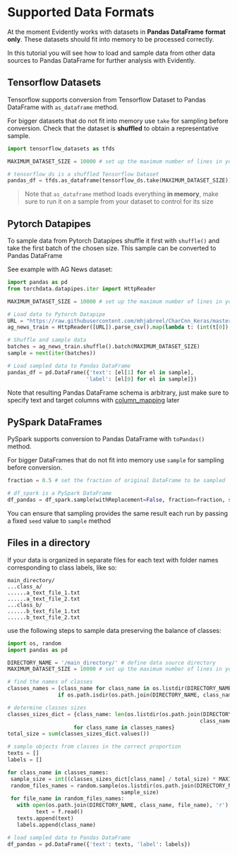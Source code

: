 # Supported Data Formats
At the moment Evidently works with datasets in **Pandas DataFrame** **format** **only**.
These datasets should fit into memory to be processed correctly.

In this tutorial you will see how to load and sample data from other data sources to Pandas DataFrame for further analysis with Evidently.


## Tensorflow Datasets
Tensorflow supports conversion from Tensorflow Dataset to Pandas DataFrame with `as_dataframe` method.

For bigger datasets that do not fit into memory use `take` for sampling before conversion.
Check that the dataset is **shuffled** to obtain a representative sample.
```python
import tensorflow_datasets as tfds

MAXIMUM_DATASET_SIZE = 10000 # set up the maximum number of lines in your sample

# tensorflow_ds is a shuffled Tensorflow Dataset
pandas_df = tfds.as_dataframe(tensorflow_ds.take(MAXIMUM_DATASET_SIZE))
```
> Note that `as_dataframe` method loads everything **in memory**,
make sure to run it on a sample from your dataset to control for its size

## Pytorch Datapipes
To sample data from Pytorch Datapipes shuffle it first with `shuffle()` and take the first batch of the chosen size.
This sample can be converted to Pandas DataFrame

See example with AG News dataset:
```python
import pandas as pd
from torchdata.datapipes.iter import HttpReader

MAXIMUM_DATASET_SIZE = 10000 # set up the maximum number of lines in your sample

# Load data to Pytorch Datapipe
URL = "https://raw.githubusercontent.com/mhjabreel/CharCnn_Keras/master/data/ag_news_csv/train.csv"
ag_news_train = HttpReader([URL]).parse_csv().map(lambda t: (int(t[0]), " ".join(t[1:])))

# Shuffle and sample data
batches = ag_news_train.shuffle().batch(MAXIMUM_DATASET_SIZE)
sample = next(iter(batches))

# Load sampled data to Pandas DataFrame
pandas_df = pd.DataFrame({'text': [el[1] for el in sample],
                         'label': [el[0] for el in sample]})
```
Note that resulting Pandas DataFrame schema is arbitrary, just make sure to specify text and target columns with
[column_mapping]((../../../../book/tests-and-reports/column-mapping.md)) later

## PySpark DataFrames
PySpark supports conversion to Pandas DataFrame with `toPandas()` method.

For bigger DataFrames that do not fit into memory use `sample` for sampling before conversion.
```python
fraction = 0.5 # set the fraction of original DataFrame to be sampled

# df_spark is a PySpark DataFrame
df_pandas = df_spark.sample(withReplacement=False, fraction=fraction, seed=None).toPandas()
```
You can ensure that sampling provides the same result each run by passing a fixed `seed` value to `sample` method

## Files in a directory
If your data is organized in separate files for each text with folder names corresponding to class labels, like so:
```
main_directory/
...class_a/
......a_text_file_1.txt
......a_text_file_2.txt
...class_b/
......b_text_file_1.txt
......b_text_file_2.txt
```
use the following steps to sample data preserving the balance of classes:
```python
import os, random
import pandas as pd

DIRECTORY_NAME = '/main_directory/' # define data source directory
MAXIMUM_DATASET_SIZE = 10000 # set up the maximum number of lines in your sample

# find the names of classes
classes_names = [class_name for class_name in os.listdir(DIRECTORY_NAME) \
                if os.path.isdir(os.path.join(DIRECTORY_NAME, class_name))]

# determine classes sizes
classes_sizes_dict = {class_name: len(os.listdir(os.path.join(DIRECTORY_NAME,
                                                             class_name))) \
                     for class_name in classes_names}
total_size = sum(classes_sizes_dict.values())

# sample objects from classes in the correct proportion
texts = []
labels = []

for class_name in classes_names:
 sample_size = int((classes_sizes_dict[class_name] / total_size) * MAXIMUM_DATASET_SIZE)
 random_files_names = random.sample(os.listdir(os.path.join(DIRECTORY_NAME, class_name)),
                                    sample_size)
 for file_name in random_files_names:
   with open(os.path.join(DIRECTORY_NAME, class_name, file_name), 'r') as f:
         text = f.read()
   texts.append(text)
   labels.append(class_name)

# load sampled data to Pandas DataFrame
df_pandas = pd.DataFrame({'text': texts, 'label': labels})
```

